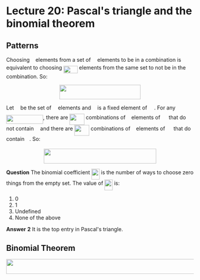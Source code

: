 # Lecture 20: Pascal's triangle and the binomial theorem

## Patterns

Choosing <img src="/lectures/tex/89f2e0d2d24bcf44db73aab8fc03252c.svg?invert_in_darkmode&sanitize=true" align=middle width=7.87295519999999pt height=14.15524440000002pt/> elements from a set of <img src="/lectures/tex/55a049b8f161ae7cfeb0197d75aff967.svg?invert_in_darkmode&sanitize=true" align=middle width=9.86687624999999pt height=14.15524440000002pt/> elements to be in a combination is
equivalent to choosing <img src="/lectures/tex/bdc4fe24ac8ca702834e1744502f09d9.svg?invert_in_darkmode&sanitize=true" align=middle width=37.83102344999999pt height=19.1781018pt/> elements from the same set to not be in the
combination. So:

<p align="center"><img src="/lectures/tex/0d3d28e87cd91ed432017a15106a23b7.svg?invert_in_darkmode&sanitize=true" align=middle width=218.45116754999998pt height=39.452455349999994pt/></p>

Let <img src="/lectures/tex/332cc365a4987aacce0ead01b8bdcc0b.svg?invert_in_darkmode&sanitize=true" align=middle width=9.39498779999999pt height=14.15524440000002pt/> be the set of <img src="/lectures/tex/55a049b8f161ae7cfeb0197d75aff967.svg?invert_in_darkmode&sanitize=true" align=middle width=9.86687624999999pt height=14.15524440000002pt/> elements and <img src="/lectures/tex/332cc365a4987aacce0ead01b8bdcc0b.svg?invert_in_darkmode&sanitize=true" align=middle width=9.39498779999999pt height=14.15524440000002pt/> is a fixed element of <img src="/lectures/tex/cbfb1b2a33b28eab8a3e59464768e810.svg?invert_in_darkmode&sanitize=true" align=middle width=14.908688849999992pt height=22.465723500000017pt/>. For any <img src="/lectures/tex/12f5d867d4197d7f82644a5d84238a54.svg?invert_in_darkmode&sanitize=true" align=middle width=99.01801304999998pt height=24.65753399999998pt/>, there are <img src="/lectures/tex/eb631c86075f4ec9f0a342fb6bb50567.svg?invert_in_darkmode&sanitize=true" align=middle width=40.021136099999985pt height=29.419440600000005pt/> combinations of <img src="/lectures/tex/89f2e0d2d24bcf44db73aab8fc03252c.svg?invert_in_darkmode&sanitize=true" align=middle width=7.87295519999999pt height=14.15524440000002pt/> elements of
<img src="/lectures/tex/cbfb1b2a33b28eab8a3e59464768e810.svg?invert_in_darkmode&sanitize=true" align=middle width=14.908688849999992pt height=22.465723500000017pt/> that do not contain <img src="/lectures/tex/332cc365a4987aacce0ead01b8bdcc0b.svg?invert_in_darkmode&sanitize=true" align=middle width=9.39498779999999pt height=14.15524440000002pt/> and there are <img src="/lectures/tex/f2fe1727b676632825e0be2202b17c62.svg?invert_in_darkmode&sanitize=true" align=middle width=40.021136099999985pt height=29.419440600000005pt/> combinations of <img src="/lectures/tex/89f2e0d2d24bcf44db73aab8fc03252c.svg?invert_in_darkmode&sanitize=true" align=middle width=7.87295519999999pt height=14.15524440000002pt/>
elements of <img src="/lectures/tex/cbfb1b2a33b28eab8a3e59464768e810.svg?invert_in_darkmode&sanitize=true" align=middle width=14.908688849999992pt height=22.465723500000017pt/> that do contain <img src="/lectures/tex/332cc365a4987aacce0ead01b8bdcc0b.svg?invert_in_darkmode&sanitize=true" align=middle width=9.39498779999999pt height=14.15524440000002pt/>. So:

<p align="center"><img src="/lectures/tex/83dfe42c2448bb2e07a340228851c42f.svg?invert_in_darkmode&sanitize=true" align=middle width=301.26691815pt height=39.452455349999994pt/></p>

**Question** The binomial coefficient <img src="/lectures/tex/55345afebb1bfd523bc03fa4f60ed4b1.svg?invert_in_darkmode&sanitize=true" align=middle width=21.621118199999987pt height=29.419440600000005pt/> is the number of ways to
choose zero things from the empty set. The value of <img src="/lectures/tex/55345afebb1bfd523bc03fa4f60ed4b1.svg?invert_in_darkmode&sanitize=true" align=middle width=21.621118199999987pt height=29.419440600000005pt/> is:

1. 0
2. 1
3. Undefined
4. None of the above

**Answer** **2** It is the top entry in Pascal's triangle.

## Binomial Theorem

<p align="center"><img src="/lectures/tex/bfbe6319bf27d2e0a42e46f69d29ae5d.svg?invert_in_darkmode&sanitize=true" align=middle width=589.59726045pt height=39.452455349999994pt/></p>
